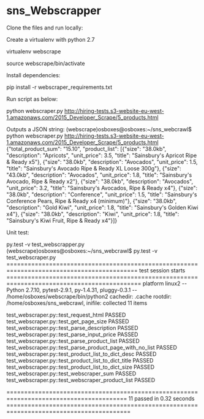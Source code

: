 # sns_Webscrapper

Clone the files and run locally:

Create a virtualenv with python 2.7

virtualenv webscrape

source webscrape/bin/activate

Install dependencies:

pip install -r webscraper_requirements.txt

Run script as below:

python webscraper.py http://hiring-tests.s3-website-eu-west-1.amazonaws.com/2015_Developer_Scrape/5_products.html

Outputs a JSON string:
(webscrape)osboxes@osboxes:~/sns_webcrawl$ python webscraper.py http://hiring-tests.s3-website-eu-west-1.amazonaws.com/2015_Developer_Scrape/5_products.html
{"total_product_sum": "15.10", "product_list": [{"size": "38.0kb", "description": "Apricots", "unit_price": 3.5, "title": "Sainsbury's Apricot Ripe & Ready x5"}, {"size": "38.0kb", "description": "Avocados", "unit_price": 1.5, "title": "Sainsbury's Avocado Ripe & Ready XL Loose 300g"}, {"size": "43.0kb", "description": "Avocados", "unit_price": 1.8, "title": "Sainsbury's Avocado, Ripe & Ready x2"}, {"size": "38.0kb", "description": "Avocados", "unit_price": 3.2, "title": "Sainsbury's Avocados, Ripe & Ready x4"}, {"size": "38.0kb", "description": "Conference", "unit_price": 1.5, "title": "Sainsbury's Conference Pears, Ripe & Ready x4 (minimum)"}, {"size": "38.0kb", "description": "Gold Kiwi", "unit_price": 1.8, "title": "Sainsbury's Golden Kiwi x4"}, {"size": "38.0kb", "description": "Kiwi", "unit_price": 1.8, "title": "Sainsbury's Kiwi Fruit, Ripe & Ready x4"}]}


Unit test:

py.test -v test_webscrapper.py
(webscrape)osboxes@osboxes:~/sns_webcrawl$ py.test -v test_webscraper.py 
=========================================================================================== test session starts ============================================================================================
platform linux2 -- Python 2.7.10, pytest-2.9.1, py-1.4.31, pluggy-0.3.1 -- /home/osboxes/webscrape/bin/python2
cachedir: .cache
rootdir: /home/osboxes/sns_webcrawl, inifile: 
collected 11 items 

test_webscraper.py::test_request_html PASSED
test_webscraper.py::test_get_page_size PASSED
test_webscraper.py::test_parse_description PASSED
test_webscraper.py::test_parse_input_price PASSED
test_webscraper.py::test_parse_product_list PASSED
test_webscraper.py::test_parse_product_page_with_no_list PASSED
test_webscraper.py::test_product_list_to_dict_desc PASSED
test_webscraper.py::test_product_list_to_dict_title PASSED
test_webscraper.py::test_product_list_to_dict_size PASSED
test_webscraper.py::test_webscraper_sum PASSED
test_webscraper.py::test_webscraper_product_list PASSED

======================================================================================== 11 passed in 0.32 seconds =========================================================================================

